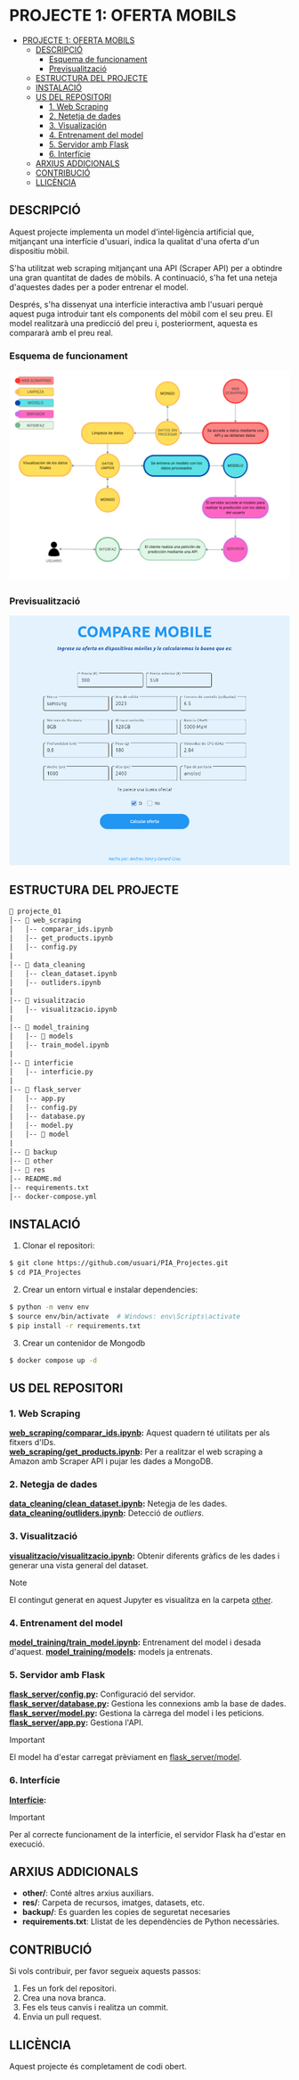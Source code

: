 # PROJECTE 1: OFERTA MOBILS
- [PROJECTE 1: OFERTA MOBILS](#projecte-1-oferta-mobils)
  - [DESCRIPCIÓ](#descripció)
    - [Esquema de funcionament](#esquema-de-funcionament)
    - [Previsualització](#previsualització)
  - [ESTRUCTURA DEL PROJECTE](#estructura-del-projecte)
  - [INSTALACIÓ](#instalació)
  - [US DEL REPOSITORI](#us-del-repositori)
    - [1. Web Scraping](#1-web-scraping)
    - [2. Netetja de dades](#2-netetja-de-dades)
    - [3. Visualización](#3-visualización)
    - [4. Entrenament del model](#4-entrenament-del-model)
    - [5. Servidor amb Flask](#5-servidor-amb-flask)
    - [6. Interfície](#6-interfície)
  - [ARXIUS ADDICIONALS](#arxius-addicionals)
  - [CONTRIBUCIÓ](#contribució)
  - [LLICÈNCIA](#llicència)

## DESCRIPCIÓ
Aquest projecte implementa un model d'intel·ligència artificial que, mitjançant una interfície d'usuari, indica la qualitat d'una oferta d'un dispositiu mòbil.

S'ha utilitzat web scraping mitjançant una API (Scraper API) per a obtindre una gran quantitat de dades de mòbils. A continuació, s'ha fet una neteja d'aquestes dades per a poder entrenar el model.  

Després, s'ha dissenyat una interfície interactiva amb l'usuari perquè aquest puga introduir tant els components del mòbil com el seu preu. El model realitzarà una predicció del preu i, posteriorment, aquesta es compararà amb el preu real.

### Esquema de funcionament
![Funcionament](<other/Diagrama.png>)

### Previsualització
![Interficie](<other/Interfaz.png>)

## ESTRUCTURA DEL PROJECTE
```
📂 projecte_01 
│-- 📂 web_scraping
│   │-- comparar_ids.ipynb
│   │-- get_products.ipynb
│   │-- config.py
|
│-- 📂 data_cleaning
│   │-- clean_dataset.ipynb
│   │-- outliders.ipynb
|
│-- 📂 visualitzacio
│   │-- visualitzacio.ipynb
|
│-- 📂 model_training
│   │-- 📂 models
│   │-- train_model.ipynb
|
│-- 📂 interficie
│   │-- interficie.py
|
│-- 📂 flask_server
│   │-- app.py
│   │-- config.py
│   │-- database.py
│   │-- model.py
│   │-- 📂 model
|
│-- 📂 backup
│-- 📂 other
│-- 📂 res
│-- README.md
│-- requirements.txt
│-- docker-compose.yml
```

## INSTALACIÓ

1. Clonar el repositori:
```sh
$ git clone https://github.com/usuari/PIA_Projectes.git
$ cd PIA_Projectes
```
2. Crear un entorn virtual e instalar dependencies:
```sh
$ python -m venv env
$ source env/bin/activate  # Windows: env\Scripts\activate
$ pip install -r requirements.txt
```
3. Crear un contenidor de Mongodb
```sh
$ docker compose up -d
```

## US DEL REPOSITORI

### 1. Web Scraping
**[web_scraping/comparar_ids.ipynb](web_scraping/comparar_ids.ipynb):** Aquest quadern té utilitats per als fitxers d'IDs.  
**[web_scraping/get_products.ipynb](web_scraping/get_products.ipynb):** Per a realitzar el web scraping a Amazon amb Scraper API i pujar les dades a MongoDB.

### 2. Netegja de dades  
**[data_cleaning/clean_dataset.ipynb](data_cleaning/clean_dataset.ipynb):** Netegja de les dades.  
**[data_cleaning/outliders.ipynb](data_cleaning/outliders.ipynb):** Detecció de *outliers*.

### 3. Visualització  
**[visualitzacio/visualitzacio.ipynb](visualitzacio/visualitzacio.ipynb):** Obtenir diferents gràfics de les dades i generar una vista general del dataset.

>[!NOTE]  
>El contingut generat en aquest Jupyter es visualitza en la carpeta [other](other/).

### 4. Entrenament del model  
**[model_training/train_model.ipynb](model_training/train_model.ipynb):** Entrenament del model i desada d'aquest.
**[model_training/models](model_training/models):** models ja entrenats.

### 5. Servidor amb Flask  
**[flask_server/config.py](flask_server/config.py):** Configuració del servidor.  
**[flask_server/database.py](flask_server/database.py):** Gestiona les connexions amb la base de dades.  
**[flask_server/model.py](flask_server/model.py):** Gestiona la càrrega del model i les peticions.  
**[flask_server/app.py](flask_server/app.py):** Gestiona l'API.

>[!IMPORTANT]  
>El model ha d'estar carregat prèviament en [flask_server/model](flask_server/model).
### 6. Interfície  

**[Interfície](interficie/):**   
>[!IMPORTANT]  
>Per al correcte funcionament de la interfície, el servidor Flask ha d'estar en execució.  

## ARXIUS ADDICIONALS  
- **other/**: Conté altres arxius auxiliars.  
- **res/**: Carpeta de recursos, imatges, datasets, etc.  
- **backup/**: Es guarden les copies de seguretat necesaries  
- **requirements.txt**: Llistat de les dependències de Python necessàries.  

## CONTRIBUCIÓ  
Si vols contribuir, per favor segueix aquests passos:  
1. Fes un fork del repositori.  
2. Crea una nova branca.  
3. Fes els teus canvis i realitza un commit.  
4. Envia un pull request.  

## LLICÈNCIA  
Aquest projecte és completament de codi obert.
